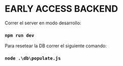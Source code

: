 # EARLY ACCESS BACKEND

Correr el server en modo desarrollo:

### `npm run dev`

Para resetear la DB correr el siguiente comando:

### `node .\db\populate.js`
